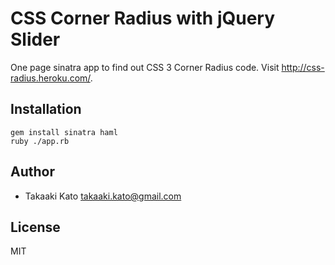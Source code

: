 # CSS Corner Radius with jQuery Slider

One page sinatra app to find out CSS 3 Corner Radius code. Visit <http://css-radius.heroku.com/>.

## Installation

    gem install sinatra haml
    ruby ./app.rb

## Author

* Takaaki Kato <takaaki.kato@gmail.com>

## License

MIT